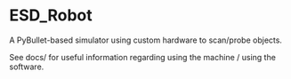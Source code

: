 # ESD_Robot

A PyBullet-based simulator using custom hardware to scan/probe objects.

See docs/ for useful information regarding using the machine / using the software.
